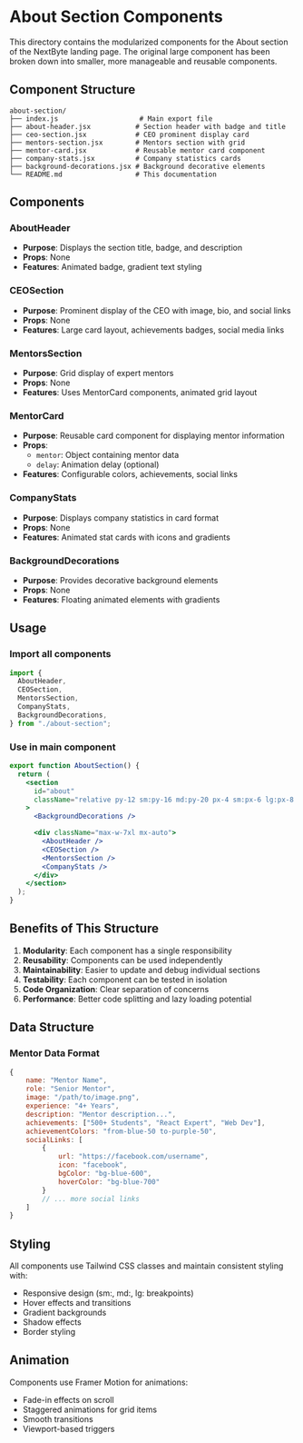 # About Section Components

This directory contains the modularized components for the About section of the NextByte landing page. The original large component has been broken down into smaller, more manageable and reusable components.

## Component Structure

```
about-section/
├── index.js                    # Main export file
├── about-header.jsx           # Section header with badge and title
├── ceo-section.jsx            # CEO prominent display card
├── mentors-section.jsx        # Mentors section with grid
├── mentor-card.jsx            # Reusable mentor card component
├── company-stats.jsx          # Company statistics cards
├── background-decorations.jsx # Background decorative elements
└── README.md                  # This documentation
```

## Components

### AboutHeader

- **Purpose**: Displays the section title, badge, and description
- **Props**: None
- **Features**: Animated badge, gradient text styling

### CEOSection

- **Purpose**: Prominent display of the CEO with image, bio, and social links
- **Props**: None
- **Features**: Large card layout, achievements badges, social media links

### MentorsSection

- **Purpose**: Grid display of expert mentors
- **Props**: None
- **Features**: Uses MentorCard components, animated grid layout

### MentorCard

- **Purpose**: Reusable card component for displaying mentor information
- **Props**:
  - `mentor`: Object containing mentor data
  - `delay`: Animation delay (optional)
- **Features**: Configurable colors, achievements, social links

### CompanyStats

- **Purpose**: Displays company statistics in card format
- **Props**: None
- **Features**: Animated stat cards with icons and gradients

### BackgroundDecorations

- **Purpose**: Provides decorative background elements
- **Props**: None
- **Features**: Floating animated elements with gradients

## Usage

### Import all components

```jsx
import {
  AboutHeader,
  CEOSection,
  MentorsSection,
  CompanyStats,
  BackgroundDecorations,
} from "./about-section";
```

### Use in main component

```jsx
export function AboutSection() {
  return (
    <section
      id="about"
      className="relative py-12 sm:py-16 md:py-20 px-4 sm:px-6 lg:px-8 overflow-hidden bg-gradient-to-br from-gray-50 via-white to-gray-50"
    >
      <BackgroundDecorations />

      <div className="max-w-7xl mx-auto">
        <AboutHeader />
        <CEOSection />
        <MentorsSection />
        <CompanyStats />
      </div>
    </section>
  );
}
```

## Benefits of This Structure

1. **Modularity**: Each component has a single responsibility
2. **Reusability**: Components can be used independently
3. **Maintainability**: Easier to update and debug individual sections
4. **Testability**: Each component can be tested in isolation
5. **Code Organization**: Clear separation of concerns
6. **Performance**: Better code splitting and lazy loading potential

## Data Structure

### Mentor Data Format

```javascript
{
    name: "Mentor Name",
    role: "Senior Mentor",
    image: "/path/to/image.png",
    experience: "4+ Years",
    description: "Mentor description...",
    achievements: ["500+ Students", "React Expert", "Web Dev"],
    achievementColors: "from-blue-50 to-purple-50",
    socialLinks: [
        {
            url: "https://facebook.com/username",
            icon: "facebook",
            bgColor: "bg-blue-600",
            hoverColor: "bg-blue-700"
        }
        // ... more social links
    ]
}
```

## Styling

All components use Tailwind CSS classes and maintain consistent styling with:

- Responsive design (sm:, md:, lg: breakpoints)
- Hover effects and transitions
- Gradient backgrounds
- Shadow effects
- Border styling

## Animation

Components use Framer Motion for animations:

- Fade-in effects on scroll
- Staggered animations for grid items
- Smooth transitions
- Viewport-based triggers
